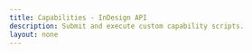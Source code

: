 ```yaml
---
title: Capabilities - InDesign API
description: Submit and execute custom capability scripts.
layout: none
---
```


<RedoclyAPIBlock src="/firefly-services/docs/indesign/capabilitiesapi.json" width="600px" disableSidebar hideTryItPanel />
